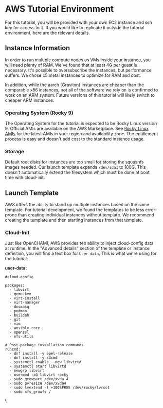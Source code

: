 # AWS Tutorial Environment

For this tutorial, you will be provided with your own EC2 instance and ssh key for access to it.  If you would like to replicate it outside the tutorial environment, here are the relevant details.

## Instance Information

In order to run multiple compute nodes as VMs inside your instance, you will need plenty of RAM.  We've found that at least 4G per guest is necessary.  It's possible to oversubscribe the instances, but performance suffers.  We chose c5.metal instances to optimize for RAM and cost. 

In addition, while the aarch (Graviton) instances are cheaper than the comparable x86 instances, not all of the software we rely on is confirmed to work on an ARM system.  Future versions of this tutorial will likely switch to cheaper ARM instances.

### Operating System (Rocky 9)

The Operating System for the tutorial is expected to be Rocky Linux version 9.  Official AMIs are available on the AWS Marketplace.  See [Rocky Linux AMIs](https://aws.amazon.com/marketplace/seller-profile?id=01538adc-2664-49d5-b926-3381dffce12d) for the latest AMIs in your region and availability zone.  The entitlement process is easy and doesn't add cost to the standard instance usage.

### Storage

Default root disks for instances are too small for storing the squashfs images needed.  Our launch template expands `/dev/sda1` to 100G.  This doesn't automatically extend the filesystem which must be done at boot time with cloud-init.

## Launch Template

AWS offers the ability to stand up multiple instances based on the same template.  For tutorial development, we found the templates to be less error-prone than creating individual instances without template.  We recommend creating the template and then starting instances from that template.


### Cloud-Init

Just like OpenCHAMI, AWS provides teh ability to inject cloud-config data at runtime.  In the "Advanced details" section of the template or instance definition, you will find a text box for `User data`.  This is what we're using for the tutorial:

**user-data:**
```
#cloud-config

packages:
  - libvirt
  - qemu-kvm
  - virt-install
  - virt-manager
  - dnsmasq
  - podman
  - buildah
  - git
  - vim
  - ansible-core
  - openssl
  - nfs-utils

# Post-package installation commands
runcmd:
  - dnf install -y epel-release
  - dnf install -y s3cmd
  - systemctl enable --now libvirtd
  - systemctl start libvirtd
  - newgrp libvirt
  - usermod -aG libvirt rocky
  - sudo growpart /dev/xvda 4
  - sudo pvresize /dev/xvda4
  - sudo lvextend -l +100%FREE /dev/rocky/lvroot
  - sudo xfs_growfs /
```
\

